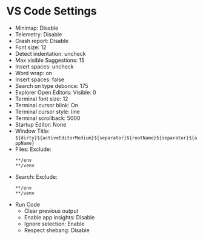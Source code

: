 # VS Code Settings

- Minimap: Disable
- Telemetry: Disable
- Crash report: Disable
- Font size: 12
- Detect indentation: uncheck
- Max visible Suggestions: 15
- Insert spaces: uncheck
- Word wrap: on
- Insert spaces: false
- Search on type debonce: 175
- Explorer Open Editors: Visible: 0
- Terminal font size: 12
- Terminal cursor blink: On
- Terminal cursor style: line
- Terminal scrollback: 5000
- Startup Editor: None
- Window Title: `${dirty}${activeEditorMedium}${separator}${rootName}${separator}${appName}`
- Files: Exclude:
	```
	**/env
	**/venv
	```
- Search: Exclude:
	```
	**/env
	**/venv
	```
- Run Code
	- Clear previous output
	- Enable app insights: Disable
	- Ignore selection: Enable
	- Respect shebang: Disable